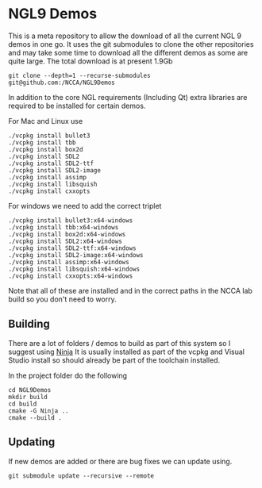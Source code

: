 # NGL9 Demos

This is a meta repository to allow the download of all the current NGL 9 demos in one go. It uses the git submodules to clone the other repositories and may take some time to download all the different demos as some are quite large. The total download is at present 1.9Gb

```
git clone --depth=1 --recurse-submodules git@github.com:/NCCA/NGL9Demos
```

In addition to the core NGL requirements (Including Qt) extra libraries are required to be installed for certain demos.

For Mac and Linux use

```
./vcpkg install bullet3
./vcpkg install tbb
./vcpkg install box2d
./vcpkg install SDL2
./vcpkg install SDL2-ttf
./vcpkg install SDL2-image
./vcpkg install assimp
./vcpkg install libsquish
./vcpkg install cxxopts

```

For windows we need to add the correct triplet 

```
./vcpkg install bullet3:x64-windows
./vcpkg install tbb:x64-windows
./vcpkg install box2d:x64-windows
./vcpkg install SDL2:x64-windows
./vcpkg install SDL2-ttf:x64-windows
./vcpkg install SDL2-image:x64-windows
./vcpkg install assimp:x64-windows
./vcpkg install libsquish:x64-windows
./vcpkg install cxxopts:x64-windows

```

Note that all of these are installed and in the correct paths in the NCCA lab build so you don't need to worry.


## Building

There are a lot of folders / demos to build as part of this system so I suggest using [Ninja](https://ninja-build.org/) It is usually installed as part of the vcpkg and Visual Studio install so should already be part of the toolchain installed.

In the project folder do the following
```
cd NGL9Demos
mkdir build
cd build 
cmake -G Ninja ..
cmake --build .

```

## Updating

If new demos are added or there are bug fixes we can update using.

```
git submodule update --recursive --remote
```